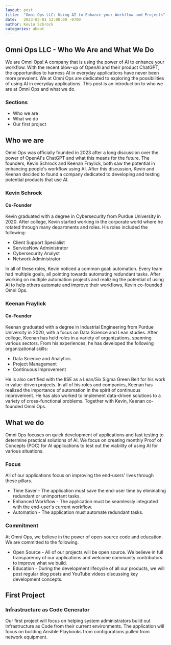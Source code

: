```yaml
---
layout: post
title:  "Omni Ops LLC: Using AI to Enhance your Workflow and Projects"
date:   2023-03-01 12:00:00 -0700
author: Kevin Schrock
categories: about
---
```

## Omni Ops LLC - Who We Are and What We Do
We are Omni Ops! A company that is using the power of AI to enhance your workflow. With the recent blow-up of OpenAI and their product ChatGPT, the opportunities to harness AI in everyday applications have never been more prevalent. We at Omni Ops are dedicated to exploring the possibilities of using AI in everyday applications. This post is an introduction to who we are at Omni Ops and what we do.

### Sections
-   Who we are
-   What we do
-   Our first project

## Who we are
Omni Ops was officially founded in 2023 after a long discussion over the power of OpenAI's ChatGPT and what this means for the future. The founders, Kevin Schrock and Keenan Fraylick, both saw the potential in enhancing people's workflow using AI. After this discussion, Kevin and Keenan decided to found a company dedicated to developing and testing potential products that use AI.

### Kevin Schrock
#### Co-Founder
Kevin graduated with a degree in Cybersecurity from Purdue University in 2020. After college, Kevin started working in the corporate world where he rotated through many departments and roles. His roles included the following:

-   Client Support Specialist
-   ServiceNow Administrator
-   Cybersecurity Analyst
-   Network Administrator 

In all of these roles, Kevin noticed a common goal: automation. Every team had multiple goals, all pointing towards automating redundant tasks. After working on multiple automation projects and realizing the potential of using AI to help others automate and improve their workflows, Kevin co-founded Omni Ops.

### Keenan Fraylick
#### Co-Founder
Keenan graduated with a degree in Industrial Engineering from Purdue University in 2020, with a focus on Data Science and Lean studies. After college, Keenan has held roles in a variety of organizations, spanning various sectors. From his experiences, he has developed the following organizational skills:

-   Data Science and Analytics
-   Project Management
-   Continuous Improvement 

He is also certified with the IISE as a Lean/Six Sigma Green Belt for his work in value-driven projects. In all of his roles and companies, Keenan has realized the importance of automation in the spirit of continuous improvement. He has also worked to implement data-driven solutions to a variety of cross-functional problems. Together with Kevin, Keenan co-founded Omni Ops.

## What we do
Omni Ops focuses on quick development of applications and fast testing to determine practical solutions of AI. We focus on creating monthly Proof of Concepts (POC) for AI applications to test out the viability of using AI for various situations.

### Focus
All of our applications focus on improving the end-users' lives through these pillars.
-   Time Saver - The application must save the end-user time by eliminating redundant or unimportant tasks.
-   Enhanced Workflow - The application must be seamlessly integrated with the end-user's current workflow.
-   Automation - The application must automate redundant tasks.

### Commitment
At Omni Ops, we believe in the power of open-source code and education. We are committed to the following.
-   Open Source - All of our projects will be open source. We believe in full transparency of our applications and welcome community contributors to improve what we build.
-   Education - During the development lifecycle of all our products, we will post regular blog posts and YouTube videos discussing key development concepts.

## First Project
### Infrastructure as Code Generator
Our first project will focus on helping system administrators build out Infrastructure as Code from their current environments. The application will focus on building Ansible Playbooks from configurations pulled from network equipment.
